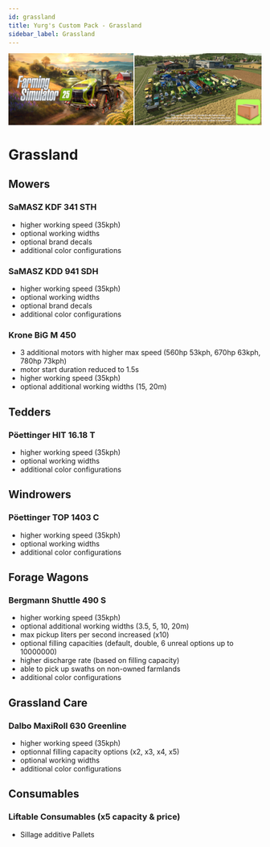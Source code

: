 ```yaml
---
id: grassland
title: Yurg's Custom Pack - Grassland
sidebar_label: Grassland
---
```

[![](modHeader.png)](modScreen.png)
# Grassland

## Mowers

### SaMASZ KDF 341 STH
- higher working speed (35kph)
- optional working widths
- optional brand decals
- additional color configurations

### SaMASZ KDD 941 SDH
- higher working speed (35kph)
- optional working widths
- optional brand decals
- additional color configurations

### Krone BiG M 450
- 3 additional motors with higher max speed (560hp 53kph, 670hp 63kph, 780hp 73kph)
- motor start duration reduced to 1.5s
- higher working speed (35kph)
- optional additional working widths (15, 20m)

## Tedders

### Pöettinger HIT 16.18 T
- higher working speed (35kph)
- optional working widths
- additional color configurations

## Windrowers

### Pöettinger TOP 1403 C
- higher working speed (35kph)
- optional working widths
- additional color configurations

## Forage Wagons

### Bergmann Shuttle 490 S
- higher working speed (35kph)
- optional additional working widths (3.5, 5, 10, 20m)
- max pickup liters per second increased (x10)
- optional filling capacities (default, double, 6 unreal options up to 10000000)
- higher discharge rate (based on filling capacity)
- able to pick up swaths on non-owned farmlands
- additional color configurations

## Grassland Care

### Dalbo MaxiRoll 630 Greenline
- higher working speed (35kph)
- optionnal filling capacity options (x2, x3, x4, x5)
- optional working widths
- additional color configurations

## Consumables

### Liftable Consumables (x5 capacity & price)
- Sillage additive Pallets
